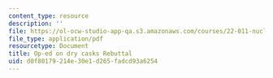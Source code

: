```yaml
---
content_type: resource
description: ''
file: https://ol-ocw-studio-app-qa.s3.amazonaws.com/courses/22-011-nuclear-engineering-science-systems-and-society-spring-2020/d0f80179214e30e1d265fadcd93a6254_MIT22_011S20_DryCask_Rebutt.pdf
file_type: application/pdf
resourcetype: Document
title: Op-ed on dry casks Rebuttal
uid: d0f80179-214e-30e1-d265-fadcd93a6254
---
```

